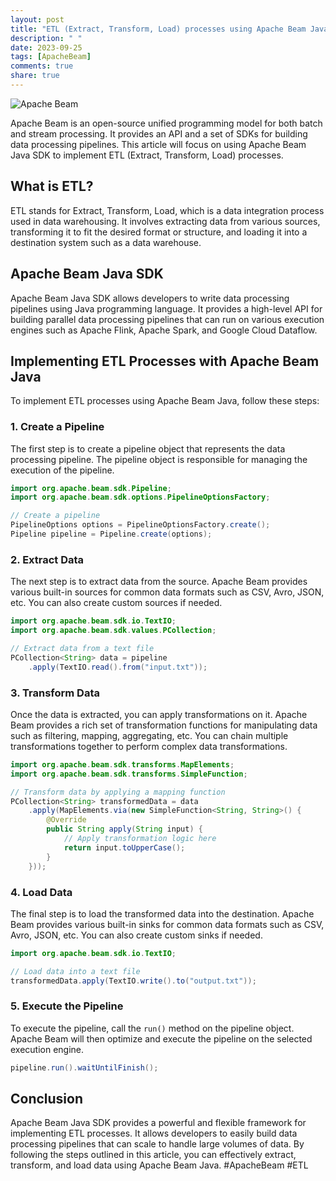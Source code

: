 ```yaml
---
layout: post
title: "ETL (Extract, Transform, Load) processes using Apache Beam Java"
description: " "
date: 2023-09-25
tags: [ApacheBeam]
comments: true
share: true
---
```


![Apache Beam](https://beam.apache.org/images/logos/beam-logo-high-res.png)

Apache Beam is an open-source unified programming model for both batch and stream processing. It provides an API and a set of SDKs for building data processing pipelines. This article will focus on using Apache Beam Java SDK to implement ETL (Extract, Transform, Load) processes.

## What is ETL?

ETL stands for Extract, Transform, Load, which is a data integration process used in data warehousing. It involves extracting data from various sources, transforming it to fit the desired format or structure, and loading it into a destination system such as a data warehouse.

## Apache Beam Java SDK

Apache Beam Java SDK allows developers to write data processing pipelines using Java programming language. It provides a high-level API for building parallel data processing pipelines that can run on various execution engines such as Apache Flink, Apache Spark, and Google Cloud Dataflow.

## Implementing ETL Processes with Apache Beam Java

To implement ETL processes using Apache Beam Java, follow these steps:

### 1. Create a Pipeline

The first step is to create a pipeline object that represents the data processing pipeline. The pipeline object is responsible for managing the execution of the pipeline.

```java
import org.apache.beam.sdk.Pipeline;
import org.apache.beam.sdk.options.PipelineOptionsFactory;

// Create a pipeline
PipelineOptions options = PipelineOptionsFactory.create();
Pipeline pipeline = Pipeline.create(options);
```

### 2. Extract Data

The next step is to extract data from the source. Apache Beam provides various built-in sources for common data formats such as CSV, Avro, JSON, etc. You can also create custom sources if needed.

```java
import org.apache.beam.sdk.io.TextIO;
import org.apache.beam.sdk.values.PCollection;

// Extract data from a text file
PCollection<String> data = pipeline
    .apply(TextIO.read().from("input.txt"));
```

### 3. Transform Data

Once the data is extracted, you can apply transformations on it. Apache Beam provides a rich set of transformation functions for manipulating data such as filtering, mapping, aggregating, etc. You can chain multiple transformations together to perform complex data transformations.

```java
import org.apache.beam.sdk.transforms.MapElements;
import org.apache.beam.sdk.transforms.SimpleFunction;

// Transform data by applying a mapping function
PCollection<String> transformedData = data
    .apply(MapElements.via(new SimpleFunction<String, String>() {
        @Override
        public String apply(String input) {
            // Apply transformation logic here
            return input.toUpperCase();
        }
    }));
```

### 4. Load Data

The final step is to load the transformed data into the destination. Apache Beam provides various built-in sinks for common data formats such as CSV, Avro, JSON, etc. You can also create custom sinks if needed.

```java
import org.apache.beam.sdk.io.TextIO;

// Load data into a text file
transformedData.apply(TextIO.write().to("output.txt"));
```

### 5. Execute the Pipeline

To execute the pipeline, call the `run()` method on the pipeline object. Apache Beam will then optimize and execute the pipeline on the selected execution engine.

```java
pipeline.run().waitUntilFinish();
```

## Conclusion

Apache Beam Java SDK provides a powerful and flexible framework for implementing ETL processes. It allows developers to easily build data processing pipelines that can scale to handle large volumes of data. By following the steps outlined in this article, you can effectively extract, transform, and load data using Apache Beam Java. #ApacheBeam #ETL